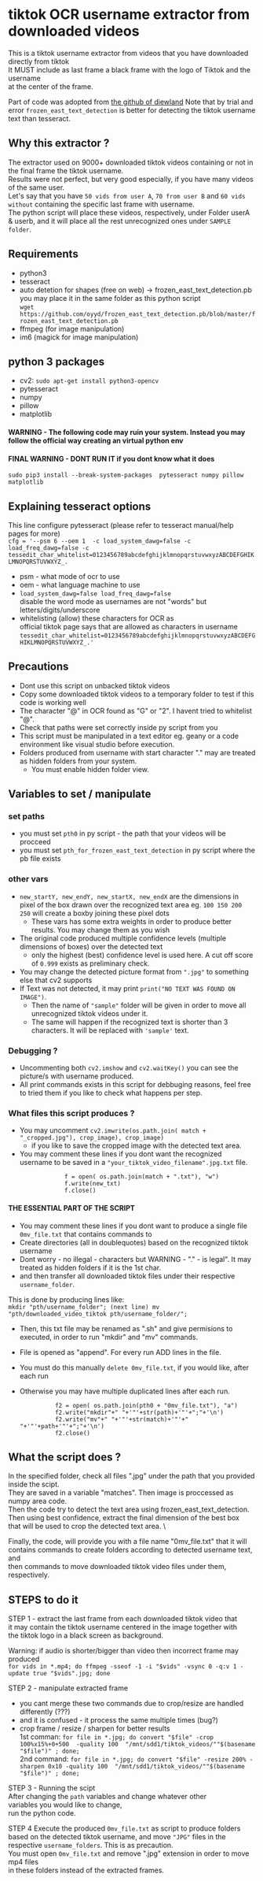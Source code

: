 # tiktok OCR username extractor from downloaded videos

This is a tiktok username extractor from videos that you have downloaded directly from tiktok\
It MUST include as last frame a black frame with the logo of Tiktok and the username\
at the center of the frame. 

Part of code was adopted from [the github of diewland](https://github.com/diewland/text-detection-opencv-east/blob/master/opencv_ocr_image.py)
Note that by trial and error `frozen_east_text_detection` is better for detecting the tiktok username text than tesseract. 

## Why this extractor ? 
The extractor used on 9000+ downloaded tiktok videos containing or not in the final frame the tiktok username.\
Results were not perfect, but very good especially, if you have many videos of the same user. \
Let's say that you have `50 vids from user A`, `70 from user B` and `60 vids without` containing the specific last frame with username.\
The python script will place these videos, respectively, under Folder userA & userb, and it will place all the rest unrecognized ones under `SAMPLE folder`.

## Requirements
- python3
- tesseract
- auto detetion for shapes (free on web) -> frozen_east_text_detection.pb\
  you may place it in the same folder as this python script\
`wget https://github.com/oyyd/frozen_east_text_detection.pb/blob/master/frozen_east_text_detection.pb`
- ffmpeg (for image manipulation)
- im6 (magick for image manipulation)

## python 3 packages
- cv2: `sudo apt-get install python3-opencv`
- pytesseract
- numpy 
- pillow
- matplotlib
#### WARNING - The following code may ruin your system. Instead you may follow the official way creating an virtual python env
#### FINAL WARNING - DONT RUN IT if you dont know what it does
`sudo pip3 install --break-system-packages  pytesseract numpy pillow matplotlib`

## Explaining tesseract options
This line configure pytesseract (please refer to tesseract manual/help pages for more)\
`cfg = '--psm 6 --oem 1  -c load_system_dawg=false -c load_freq_dawg=false -c tessedit_char_whitelist=0123456789abcdefghijklmnopqrstuvwxyzABCDEFGHIKLMNOPQRSTUVWXYZ_.`

- psm - what mode of ocr to use
- oem - what language machine to use
- `load_system_dawg=false load_freq_dawg=false`\
 disable the word mode as usernames are not "words" but letters/digits/underscore
- whitelisting (allow) these characters for OCR as\
  official tiktok page says that are allowed as characters in username\
  `tessedit_char_whitelist=0123456789abcdefghijklmnopqrstuvwxyzABCDEFGHIKLMNOPQRSTUVWXYZ_.'`

## Precautions
- Dont use this script on unbacked tiktok videos
- Copy some downloaded tiktok videos to a temporary folder to test if this code is working well
- The character "@" in OCR found as "G" or "2". I havent tried to whitelist "@".
- Check that paths were set correctly inside py script from you
- This script must be manipulated in a text editor eg. geany or a code environment like visual studio before execution.
- Folders produced from username with start character "." may are treated as hidden folders from your system.
    - You must enable hidden folder view. 

## Variables to set / manipulate
### set paths 
- you must set `pth0` in py script - the path that your videos will be procceed
- you must set `pth_for_frozen_east_text_detection` in py script where the pb file exists

### other vars
- `new_startY, new_endY, new_startX, new_endX` are the dimensions in pixel of the box drawn over the recognized text area 
  eg. `100 150 200 250` will create a boxby joining these pixel dots
  - These vars has some extra weights in order to produce better results. You may change them as you wish
- The original code produced multiple confidence levels (multiple dimensions of boxes) over the detected text
  - only the highest (best) confidence level is used here. A cut off score of `0.999` exists as preliminary check.
- You may change the detected picture format from `".jpg"` to something else that cv2 supports
- If Text was not detected, it may print `print("NO TEXT WAS FOUND ON IMAGE")`.
  - Then the name of `"sample"` folder will be given in order to move all unrecognized tiktok videos under it.
  - The same will happen if the recognized text is shorter than 3 characters. It will be replaced with `'sample'` text.

### Debugging ?
- Uncommenting both `cv2.imshow` and `cv2.waitKey()` you can see the picture/s with username produced.
- All print commands exists in this script for debbuging reasons, feel free to tried them if you like to check what happens per step.

### What files this script produces ?
- You may uncomment `cv2.imwrite(os.path.join( match + "_cropped.jpg"), crop_image), crop_image)`
   - if you like to save the cropped image with the detected text area.
- You may comment these lines if you dont want the recognized username to be saved in a `"your_tiktok_video_filename".jpg.txt` file.
```
                f = open( os.path.join(match + ".txt"), "w")
                f.write(new_txt)
                f.close()
```

#### THE ESSENTIAL PART OF THE SCRIPT 
- You may comment these lines if you dont want to produce a single file `0mv_file.txt` that contains commands to
- Create directories (all in doublequotes) based on the recognized tiktok username 
- Dont worry - no illegal - characters but WARNING  - "." - is legal". It may treated as hidden folders if it is the 1st char. 
- and then transfer all downloaded tiktok files under their respective `username_folder`.

This is done by producing lines like:\
` mkdir "pth/username_folder"; (next line) mv "pth/downloaded_video_tiktok pth/username_folder/"; `
- Then, this txt file may be renamed as ".sh" and give permisions to executed, in order to run "mkdir" and "mv" commands. 
  
- File is opened as "append". For every run ADD lines in the file.
- You must do this manually `delete 0mv_file.txt`, if you would like, after each run
- Otherwise you may have multiple duplicated lines after each run. 
    
                f2 = open( os.path.join(pth0 + "0mv_file.txt"), "a")
                f2.write("mkdir"+" "+'"'+str(path)+'"'+";"+'\n')
                f2.write("mv"+" "+'"'+str(match)+'"'+" "+'"'+path+'"'+";"+'\n')
                f2.close()
                
## What the script does ?
In the specified folder, check all files ".jpg" under the path that you provided inside the scipt.\
They are saved in a variable "matches". Then image is proccessed as numpy area code. \
Then the code try to detect the text area using frozen_east_text_detection.\
Then using best confidence, extract the final dimension of the best box\
that will be used to crop the detected text area. \

Finally, the code, will provide you with a file name "0mv_file.txt" that it will\
contains commands to create folders according to detected username text, and \
then commands to move downloaded tiktok video files under them, respectively. 


## STEPS to do it
STEP 1 - extract the last frame from each downloaded tiktok video that\
it may contain the tiktok username centered in the image together with\
the tiktok logo in a black screen as background.

Warning: if audio is shorter/bigger than video then incorrect frame may produced\
`for vids in *.mp4; do ffmpeg -sseof -1 -i "$vids" -vsync 0 -q:v 1 -update true "$vids".jpg; done`

STEP 2 - manipulate extracted frame
- you cant merge these two commands due to crop/resize are handled differently (???)
- and it is confused - it process the same multiple times (bug?)
- crop frame / resize / sharpen for better results\
1st comman: `for file in *.jpg; do convert "$file" -crop 100%x15%+0+500  -quality 100  "/mnt/sdd1/tiktok_videos/""$(basename "$file")" ; done;`\
2nd command: `for file in *.jpg; do convert "$file" -resize 200% -sharpen 0x10 -quality 100  "/mnt/sdd1/tiktok_videos/""$(basename "$file")" ; done;`

STEP 3 - Running the scipt\
After changing the `path` variables and change whatever other\
variables you would like to change,\
run the python code.

STEP 4 
Execute the produced `0mv_file.txt` as script to produce folders based on the detected tiktok username,
and move `"JPG"` files in the respective `username_folders`. This is as precaution.\
You must open `0mv_file.txt` and remove ".jpg" extension in order to move mp4 files\
in these folders instead of the extracted frames. 

                


